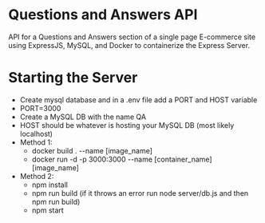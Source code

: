 # Questions and Answers API

API for a Questions and Answers section of a single page E-commerce site using ExpressJS, MySQL, and Docker to containerize the Express Server.

# Starting the Server
- Create mysql database and in a .env file add a PORT and HOST variable
- PORT=3000
- Create a MySQL DB with the name QA
- HOST should be whatever is hosting your MySQL DB (most likely localhost)
- Method 1:
  - docker build . --name [image_name]
  - docker run -d -p 3000:3000 --name [container_name] [image_name]
- Method 2:
  - npm install
  - npm run build (if it throws an error run node server/db.js and then npm run build)
  - npm start

